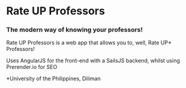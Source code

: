 # Rate UP Professors
### The modern way of knowing your professors!

Rate UP Professors is a web app that allows you to, well, Rate UP* Professors!

Uses AngularJS for the front-end with a SailsJS backend, whilst using Prerender.io for SEO

*University of the Philippines, Diliman
